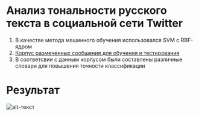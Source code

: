 # Анализ тональности русского текста в социальной сети Twitter
1. В качестве метода машинного обучения использовался SVM с RBF-ядром
2. [Корпус размеченных сообщения для обучения и тестирования](http://study.mokoron.com/)
3. В соответсвии с данным корпусом были составлены различные словари для повышения точности классификации

# Результат
![alt-текст](https://github.com/VladislavShipovskoi/sentiment_analysis/blob/master/result.png "Результат")
